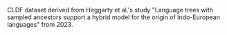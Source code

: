  CLDF dataset derived from Heggarty et al.'s study "Language trees with sampled ancestors support a hybrid model for the origin of Indo-European languages" from 2023.


